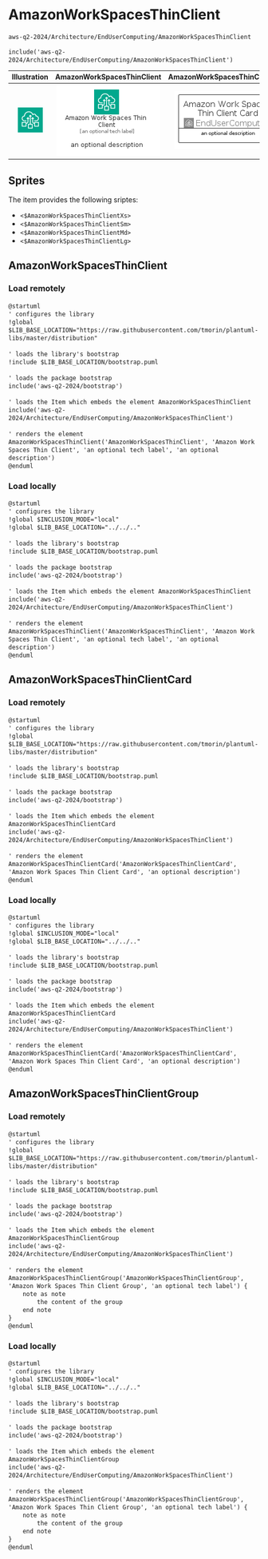 # AmazonWorkSpacesThinClient


```text
aws-q2-2024/Architecture/EndUserComputing/AmazonWorkSpacesThinClient
```

```text
include('aws-q2-2024/Architecture/EndUserComputing/AmazonWorkSpacesThinClient')
```



| Illustration | AmazonWorkSpacesThinClient | AmazonWorkSpacesThinClientCard | AmazonWorkSpacesThinClientGroup |
| :---: | :---: | :---: | :---: |
| ![illustration for Illustration](../../../aws-q2-2024/Architecture/EndUserComputing/AmazonWorkSpacesThinClient.png) | ![illustration for AmazonWorkSpacesThinClient](../../../aws-q2-2024/Architecture/EndUserComputing/AmazonWorkSpacesThinClient.Local.png) | ![illustration for AmazonWorkSpacesThinClientCard](../../../aws-q2-2024/Architecture/EndUserComputing/AmazonWorkSpacesThinClientCard.Local.png) | ![illustration for AmazonWorkSpacesThinClientGroup](../../../aws-q2-2024/Architecture/EndUserComputing/AmazonWorkSpacesThinClientGroup.Local.png) |



## Sprites
The item provides the following sriptes:

- `<$AmazonWorkSpacesThinClientXs>`
- `<$AmazonWorkSpacesThinClientSm>`
- `<$AmazonWorkSpacesThinClientMd>`
- `<$AmazonWorkSpacesThinClientLg>`





## AmazonWorkSpacesThinClient

### Load remotely
```plantuml
@startuml
' configures the library
!global $LIB_BASE_LOCATION="https://raw.githubusercontent.com/tmorin/plantuml-libs/master/distribution"

' loads the library's bootstrap
!include $LIB_BASE_LOCATION/bootstrap.puml

' loads the package bootstrap
include('aws-q2-2024/bootstrap')

' loads the Item which embeds the element AmazonWorkSpacesThinClient
include('aws-q2-2024/Architecture/EndUserComputing/AmazonWorkSpacesThinClient')

' renders the element
AmazonWorkSpacesThinClient('AmazonWorkSpacesThinClient', 'Amazon Work Spaces Thin Client', 'an optional tech label', 'an optional description')
@enduml
```

### Load locally
```plantuml
@startuml
' configures the library
!global $INCLUSION_MODE="local"
!global $LIB_BASE_LOCATION="../../.."

' loads the library's bootstrap
!include $LIB_BASE_LOCATION/bootstrap.puml

' loads the package bootstrap
include('aws-q2-2024/bootstrap')

' loads the Item which embeds the element AmazonWorkSpacesThinClient
include('aws-q2-2024/Architecture/EndUserComputing/AmazonWorkSpacesThinClient')

' renders the element
AmazonWorkSpacesThinClient('AmazonWorkSpacesThinClient', 'Amazon Work Spaces Thin Client', 'an optional tech label', 'an optional description')
@enduml
```

## AmazonWorkSpacesThinClientCard

### Load remotely
```plantuml
@startuml
' configures the library
!global $LIB_BASE_LOCATION="https://raw.githubusercontent.com/tmorin/plantuml-libs/master/distribution"

' loads the library's bootstrap
!include $LIB_BASE_LOCATION/bootstrap.puml

' loads the package bootstrap
include('aws-q2-2024/bootstrap')

' loads the Item which embeds the element AmazonWorkSpacesThinClientCard
include('aws-q2-2024/Architecture/EndUserComputing/AmazonWorkSpacesThinClient')

' renders the element
AmazonWorkSpacesThinClientCard('AmazonWorkSpacesThinClientCard', 'Amazon Work Spaces Thin Client Card', 'an optional description')
@enduml
```

### Load locally
```plantuml
@startuml
' configures the library
!global $INCLUSION_MODE="local"
!global $LIB_BASE_LOCATION="../../.."

' loads the library's bootstrap
!include $LIB_BASE_LOCATION/bootstrap.puml

' loads the package bootstrap
include('aws-q2-2024/bootstrap')

' loads the Item which embeds the element AmazonWorkSpacesThinClientCard
include('aws-q2-2024/Architecture/EndUserComputing/AmazonWorkSpacesThinClient')

' renders the element
AmazonWorkSpacesThinClientCard('AmazonWorkSpacesThinClientCard', 'Amazon Work Spaces Thin Client Card', 'an optional description')
@enduml
```

## AmazonWorkSpacesThinClientGroup

### Load remotely
```plantuml
@startuml
' configures the library
!global $LIB_BASE_LOCATION="https://raw.githubusercontent.com/tmorin/plantuml-libs/master/distribution"

' loads the library's bootstrap
!include $LIB_BASE_LOCATION/bootstrap.puml

' loads the package bootstrap
include('aws-q2-2024/bootstrap')

' loads the Item which embeds the element AmazonWorkSpacesThinClientGroup
include('aws-q2-2024/Architecture/EndUserComputing/AmazonWorkSpacesThinClient')

' renders the element
AmazonWorkSpacesThinClientGroup('AmazonWorkSpacesThinClientGroup', 'Amazon Work Spaces Thin Client Group', 'an optional tech label') {
    note as note
        the content of the group
    end note
}
@enduml
```

### Load locally
```plantuml
@startuml
' configures the library
!global $INCLUSION_MODE="local"
!global $LIB_BASE_LOCATION="../../.."

' loads the library's bootstrap
!include $LIB_BASE_LOCATION/bootstrap.puml

' loads the package bootstrap
include('aws-q2-2024/bootstrap')

' loads the Item which embeds the element AmazonWorkSpacesThinClientGroup
include('aws-q2-2024/Architecture/EndUserComputing/AmazonWorkSpacesThinClient')

' renders the element
AmazonWorkSpacesThinClientGroup('AmazonWorkSpacesThinClientGroup', 'Amazon Work Spaces Thin Client Group', 'an optional tech label') {
    note as note
        the content of the group
    end note
}
@enduml
```

